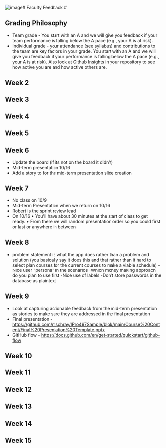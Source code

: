 ![image](https://github.com/LMarcin12/IPRO-497-Group-D/assets/86471/888a7528-c5b7-45d1-bbeb-d676e8717ee2)# Faculty Feedback #

## Grading Philosophy ##
- Team grade - You start with an A and we will give you feedback if your team performance is falling below the A pace (e.g., your A is at risk).
- Individual grade - your attendance (see syllabus) and contributions to the team are key factors in your grade.  You start with an A and we will give you feedback if your performance is falling below the A pace (e.g., your A is at risk).  Also look at Github Insights in your repository to see how active you are and how active others are.

## Week 2 ##

## Week 3 ##

## Week 4 ##

## Week 5 ##

## Week 6 ##
- Update the board (if its not on the board it didn't)
- Mid-term presentation 10/16
- Add a story to for the mid-term presentation slide creation

## Week 7 ##
- No class on 10/9
- Mid-term Presentation when we return on 10/16
- Robert is the sprint review lead
- On 10/16 
	• You'll have about 30 minutes at the start of class to get ready.
	• From there we will random presentation order so you could first or last or anywhere in between

## Week 8 ##
 - problem statement is what the app does rather than a problem and solution (you basically say it does this and that rather than it hard to select plan courses for the current courses to make a viable schedule) 
-Nice user "persona" in the scenarios
-Which money making approach do you plan to use first
-Nice use of labels
-Don't store passwords in the database as plaintext

## Week 9 ##
- Look at capturing actionable feedback from the mid-term presentation as stories to make sure they are addressed in the final presentation
- Final presentation - https://github.com/mschray/IPro497Sample/blob/main/Course%20Content/Final%20Presentation%20Template.pptx
- GitHub flow - https://docs.github.com/en/get-started/quickstart/github-flow

## Week 10 ##

## Week 11 ##

## Week 12 ##

## Week 13 ##

## Week 14 ##

## Week 15 ##
